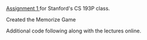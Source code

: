 [Assignment 1 ](https://cs193p.sites.stanford.edu/sites/g/files/sbiybj16636/files/media/file/a1_0.pdf) for Stanford's CS 193P class.

Created the Memorize Game

Additional code following along with the lectures online.
